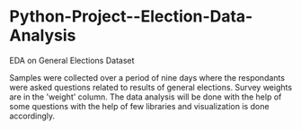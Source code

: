 # Python-Project--Election-Data-Analysis

EDA on General Elections Dataset

Samples were collected over a period of nine days where the respondants were asked questions related to results of general elections. Survey weights are in the 'weight' column. The data analysis will be done with the help of some questions with the help of few libraries and visualization is done accordingly.
